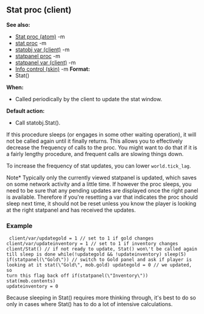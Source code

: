 ## Stat proc (client)
**See also:**
*   [Stat proc (atom)](/ref/atom/proc/Stat.md) -m
*   [stat proc](/ref/proc/stat.md) -m
*   [statobj var (client)](/ref/client/var/statobj.md) -m
*   [statpanel proc](/ref/proc/statpanel.md) -m
*   [statpanel var (client)](/ref/client/var/statpanel.md) -m
*   [Info control (skin)](/ref/%7Bskin%7D/control/info.md) -m<!-- -->
**Format:**
*   Stat()
<!-- -->
**When:**
*   Called periodically by the client to update the stat window.
<!-- -->
**Default action:**
*   Call statobj.Stat().


If this procedure sleeps (or engages in some other waiting
operation), it will not be called again until it finally returns. This
allows you to effectively decrease the frequency of calls to the proc.
You might want to do that if it is a fairly lengthy procedure, and
frequent calls are slowing things down. 

To increase the
frequency of stat updates, you can lower `world.tick_lag`.


Note* Typically only the currently viewed statpanel is updated,
which saves on some network activity and a little time. If however the
proc sleeps, you need to be sure that any pending updates are displayed
once the right panel is available. Therefore if you\'re resetting a var
that indicates the proc should sleep next time, it should not be reset
unless you know the player is looking at the right statpanel and has
received the updates.
### Example

```
 client/var/updategold = 1 // set to 1 if gold changes
client/var/updateinventory = 1 // set to 1 if inventory changes
client/Stat() // if not ready to update, Stat() won\'t be called again
till sleep is done while(!updategold && !updateinventory) sleep(5)
if(statpanel(\"Gold\")) // switch to Gold panel and ask if player is
looking at it stat(\"Gold\", mob.gold) updategold = 0 // we updated, so
turn this flag back off if(statpanel(\"Inventory\")) stat(mob.contents)
updateinventory = 0 
```
 

Because sleeping in Stat()
requires more thinking through, it\'s best to do so only in cases where
Stat() has to do a lot of intensive calculations.